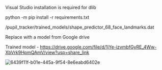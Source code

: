 Visual Studio installation is required for dlib


python -m pip install -r requirements.txt


/pupil_tracker/trained_models/shape_predictor_68_face_landmarks.dat

Replace with a model from Google drive

Trained model - https://drive.google.com/file/d/1jYe-izvmbfGyRE_4Ww-XbVrk9HpmQAmV/view?usp=share_link


![6439f11f-b01e-445a-9f54-8e6eabd6402e](https://user-images.githubusercontent.com/103174654/200115061-cb617eb5-a75a-4a38-9e60-2e318cfc9af6.jpg)
